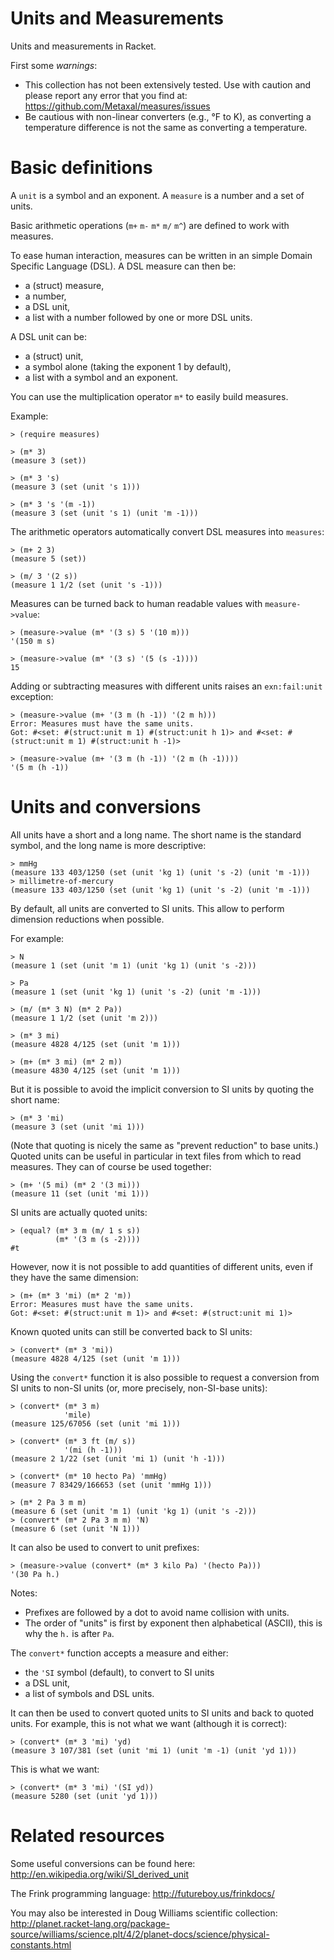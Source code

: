 Units and Measurements
======================

Units and measurements in Racket.

First some *warnings*:
* This collection has not been extensively tested. Use with caution and please report any error that you find at: https://github.com/Metaxal/measures/issues
* Be cautious with non-linear converters (e.g., °F to K), as converting a temperature difference is not the same as converting a temperature.

Basic definitions
=================

A `unit` is a symbol and an exponent.
A `measure` is a number and a set of units.

Basic arithmetic operations (`m+` `m-` `m*` `m/` `m^`) are defined to work with measures.

To ease human interaction, measures can be written in an simple Domain Specific Language (DSL). A DSL measure can then be:
* a (struct) measure,
* a number,
* a DSL unit,
* a list with a number followed by one or more DSL units.

A DSL unit can be:
* a (struct) unit,
* a symbol alone (taking the exponent 1 by default),
* a list with a symbol and an exponent.

You can use the multiplication operator `m*` to easily build measures.

Example:
```racket
> (require measures)

> (m* 3)
(measure 3 (set))

> (m* 3 's)
(measure 3 (set (unit 's 1)))

> (m* 3 's '(m -1))
(measure 3 (set (unit 's 1) (unit 'm -1)))
```
The arithmetic operators automatically convert DSL measures into `measures`:
```racket
> (m+ 2 3)
(measure 5 (set))

> (m/ 3 '(2 s))
(measure 1 1/2 (set (unit 's -1)))
```
Measures can be turned back to human readable values with `measure->value`:
```racket
> (measure->value (m* '(3 s) 5 '(10 m)))
'(150 m s)

> (measure->value (m* '(3 s) '(5 (s -1))))
15
```

Adding or subtracting measures with different units raises an `exn:fail:unit` exception:
```racket
> (measure->value (m+ '(3 m (h -1)) '(2 m h)))
Error: Measures must have the same units.
Got: #<set: #(struct:unit m 1) #(struct:unit h 1)> and #<set: #(struct:unit m 1) #(struct:unit h -1)>

> (measure->value (m+ '(3 m (h -1)) '(2 m (h -1))))
'(5 m (h -1))
```

Units and conversions
=====================

All units have a short and a long name.
The short name is the standard symbol, and the long name is more descriptive:
```racket
> mmHg
(measure 133 403/1250 (set (unit 'kg 1) (unit 's -2) (unit 'm -1)))
> millimetre-of-mercury
(measure 133 403/1250 (set (unit 'kg 1) (unit 's -2) (unit 'm -1)))
```

By default, all units are converted to SI units.
This allow to perform dimension reductions when possible.

For example:
```racket
> N
(measure 1 (set (unit 'm 1) (unit 'kg 1) (unit 's -2)))

> Pa
(measure 1 (set (unit 'kg 1) (unit 's -2) (unit 'm -1)))

> (m/ (m* 3 N) (m* 2 Pa))
(measure 1 1/2 (set (unit 'm 2)))

> (m* 3 mi)
(measure 4828 4/125 (set (unit 'm 1)))

> (m+ (m* 3 mi) (m* 2 m))
(measure 4830 4/125 (set (unit 'm 1)))
```

But it is possible to avoid the implicit conversion to SI units by quoting the short name:
```racket
> (m* 3 'mi)
(measure 3 (set (unit 'mi 1)))
```
(Note that quoting is nicely the same as "prevent reduction" to base units.)
Quoted units can be useful in particular in text files from which to read measures.
They can of course be used together:
```racket
> (m+ '(5 mi) (m* 2 '(3 mi)))
(measure 11 (set (unit 'mi 1)))
```

SI units are actually quoted units:
```racket
> (equal? (m* 3 m (m/ 1 s s))
          (m* '(3 m (s -2))))
#t
```

However, now it is not possible to add quantities of different units, even if they have the same dimension:
```racket
> (m+ (m* 3 'mi) (m* 2 'm))
Error: Measures must have the same units.
Got: #<set: #(struct:unit m 1)> and #<set: #(struct:unit mi 1)>
```
Known quoted  units can still be converted back to SI units:
```racket
> (convert* (m* 3 'mi))
(measure 4828 4/125 (set (unit 'm 1)))
```

Using the `convert*` function it is also possible to request a conversion from SI units to non-SI units (or, more precisely, non-SI-base units):
```racket
> (convert* (m* 3 m)
            'mile)
(measure 125/67056 (set (unit 'mi 1)))

> (convert* (m* 3 ft (m/ s))
            '(mi (h -1)))
(measure 2 1/22 (set (unit 'mi 1) (unit 'h -1)))

> (convert* (m* 10 hecto Pa) 'mmHg)
(measure 7 83429/166653 (set (unit 'mmHg 1)))

> (m* 2 Pa 3 m m)
(measure 6 (set (unit 'm 1) (unit 'kg 1) (unit 's -2)))
> (convert* (m* 2 Pa 3 m m) 'N)
(measure 6 (set (unit 'N 1)))
```

It can also be used to convert to unit prefixes:
```racket
> (measure->value (convert* (m* 3 kilo Pa) '(hecto Pa)))
'(30 Pa h.)
```
Notes:
* Prefixes are followed by a dot to avoid name collision with units.
* The order of "units" is first by exponent then alphabetical (ASCII), this is why the `h.` is after `Pa`.

The `convert*` function accepts a measure and either:
* the `'SI` symbol (default), to convert to SI units
* a DSL unit,
* a list of symbols and DSL units.

It can then be used to convert quoted units to SI units and back to quoted units.
For example, this is not what we want (although it is correct):
```racket
> (convert* (m* 3 'mi) 'yd)
(measure 3 107/381 (set (unit 'mi 1) (unit 'm -1) (unit 'yd 1)))
```
This is what we want:
```racket
> (convert* (m* 3 'mi) '(SI yd))
(measure 5280 (set (unit 'yd 1)))
```

Related resources
=================

Some useful conversions can be found here:
http://en.wikipedia.org/wiki/SI_derived_unit

The Frink programming language:
http://futureboy.us/frinkdocs/

You may also be interested in Doug Williams scientific collection:
http://planet.racket-lang.org/package-source/williams/science.plt/4/2/planet-docs/science/physical-constants.html

